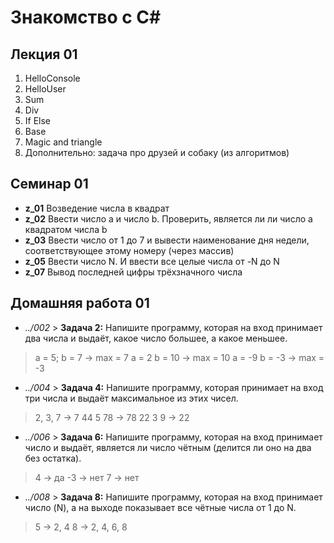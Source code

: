 # Знакомство с C#

## Лекция 01
1. HelloConsole
2. HelloUser
3. Sum
4. Div
5. If Else
6. Base
7. Magic and triangle
8. Дополнительно: задача про друзей и собаку (из алгоритмов)

## Семинар 01
- **z_01** Возведение числа в квадрат
- **z_02** Ввести число a и число b. Проверить, является ли ли число a квадратом числа b
- **z_03** Ввести число от 1 до 7 и вывести наименование дня недели, соответствующее этому номеру (через массив)
- **z_05** Ввести число N. И ввести все целые числа от -N до N
- **z_07** Вывод последней цифры трёхзначного числа

## Домашняя работа 01

- *../002* > **Задача 2:** Напишите программу, которая на вход принимает два числа и выдаёт, какое число большее, а какое меньшее.

> a = 5; b = 7 -> max = 7
> a = 2 b = 10 -> max = 10
> a = -9 b = -3 -> max = -3

- *../004* > **Задача 4:** Напишите программу, которая принимает на вход три числа и выдаёт максимальное из этих чисел.

> 2, 3, 7 -> 7
> 44 5 78 -> 78
> 22 3 9 -> 22

- *../006* > **Задача 6:** Напишите программу, которая на вход принимает число и выдаёт, является ли число чётным (делится ли оно на два без остатка).

> 4 -> да
> -3 -> нет
> 7 -> нет

- *../008* > **Задача 8:** Напишите программу, которая на вход принимает число (N), а на выходе показывает все чётные числа от 1 до N.

> 5 -> 2, 4
> 8 -> 2, 4, 6, 8 
